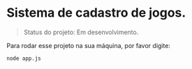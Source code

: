 <h1>Sistema de cadastro de jogos.</h1>

>Status do projeto: Em desenvolvimento.

Para rodar esse projeto na sua máquina, por favor digite:
```
node app.js
```
